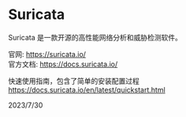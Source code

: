 # Suricata

Suricata 是一款开源的高性能网络分析和威胁检测软件。  

官网: https://suricata.io/  
官方文档: https://docs.suricata.io/  

快速使用指南，包含了简单的安装配置过程  
https://docs.suricata.io/en/latest/quickstart.html  


2023/7/30  
